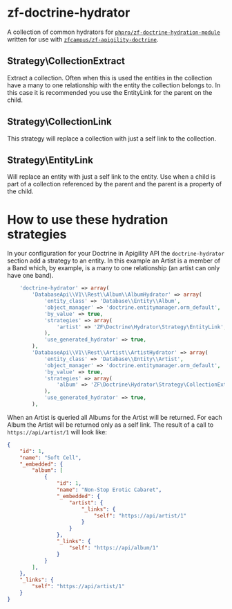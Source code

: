 zf-doctrine-hydrator
====================

A collection of common hydrators for [`phpro/zf-doctrine-hydration-module`](https://github.com/phpro/zf-doctrine-hydration-module) written for use with [`zfcampus/zf-apigility-doctrine`](https://github.com/zfcampus/zf-apigility-doctrine).


Strategy\CollectionExtract
--------------------------

Extract a collection.  Often when this is used the entities in the collection have a many to one relationship with the entity the collection belongs to.  In this case it is recommended you use the EntityLink for the parent on the child.


Strategy\CollectionLink
-----------------------

This strategy will replace a collection with just a self link to the collection.


Strategy\EntityLink
-------------------

Will replace an entity with just a self link to the entity.  Use when a child is part of a collection referenced by the parent and the parent is a property of the child.


How to use these hydration strategies
=====================================

In your configuration for your Doctrine in Apigility API the `doctrine-hydrator` section add a strategy to an entity.  In this example an Artist is a member of a Band which, by example, is a many to one relationship (an artist can only have one band).

```php
    'doctrine-hydrator' => array(
        'DatabaseApi\\V1\\Rest\\Album\\AlbumHydrator' => array(
            'entity_class' => 'Database\\Entity\\Album',
            'object_manager' => 'doctrine.entitymanager.orm_default',
            'by_value' => true,
            'strategies' => array(
                'artist' => 'ZF\Doctrine\Hydrator\Strategy\EntityLink',
            ),
            'use_generated_hydrator' => true,
        ),
        'DatabaseApi\\V1\\Rest\\Artist\\ArtistHydrator' => array(
            'entity_class' => 'Database\\Entity\\Artist',
            'object_manager' => 'doctrine.entitymanager.orm_default',
            'by_value' => true,
            'strategies' => array(
                'album' => 'ZF\Doctrine\Hydrator\Strategy\CollectionExtract',
            ),
            'use_generated_hydrator' => true,
        ),
```

When an Artist is queried all Albums for the Artist will be returned.  For each Album the Artist will be returned only as a self link.  The result of a call to `https://api/artist/1` will look like:

```json
{
    "id": 1,
    "name": "Soft Cell",
    "_embedded": {
        "album": [
            {
                "id": 1,
                "name": "Non-Stop Erotic Cabaret",
                "_embedded": {
                    "artist": {
                        "_links": {
                            "self": "https://api/artist/1"
                        }
                    }
                },
                "_links": {
                    "self": "https://api/album/1"
                }
            }
        ],
    },
    "_links": {
        "self": "https://api/artist/1"
    }
}
```
    
